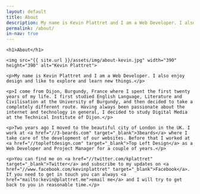 ```yaml
---
layout: default
title: About
description: My name is Kevin Plattret and I am a Web Developer. I also enjoy design and like to explore and learn new things.
permalink: /about/
in-nav: true
---
```


<div class="wrap story cf">

    <h1>About</h1>

    <img src="{{ site.url }}/assets/img/about-kevin.jpg" width="390" height="390" alt="Kevin Plattret">

    <p>My name is Kevin Plattret and I am a Web Developer. I also enjoy design and like to explore and learn new things.</p>

    <p>I come from Dijon, Burgundy, France where I spent the first twenty years of my life. I first studied English Language, Literature and Civilisation at the University of Burgundy, and then decided to take a completely different route. Having always been passionate about the internet and technology in general, I decided to study Digital Media at the Technical Institute of Dijon.</p>

    <p>Two years ago I moved to the beautiful city of London in the UK. I work at <a href="//3-beards.com" target="_blank">3beards</a> where I take care of the development of our websites. Before that I worked at <a href="//topleftdesign.com" target="_blank">Top Left Design</a> as a Web Developer and Project Manager for a couple of years.</p>

    <p>You can find me on <a href="//twitter.com/kplattret" target="_blank">Twitter</a> and subscribe to my updates on <a href="//www.facebook.com/kevinplattret" target="_blank">Facebook</a>. If you need to get in touch you can always <a href="mailto:kevin@plattret.me">email me</a> and I will try to get back to you in reasonable time.</p>

</div>
